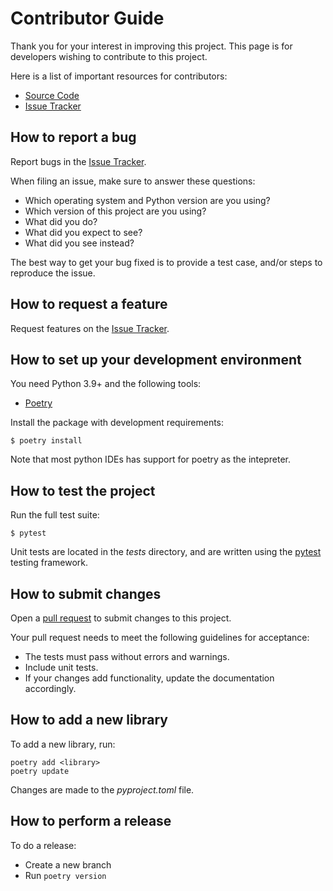 # Contributor Guide

Thank you for your interest in improving this project. This page is
for developers wishing to contribute to this project. 

Here is a list of important resources for contributors:

- [Source Code]
- [Issue Tracker]

[source code]: https://github.com/aidee-health/embody-protocol-codec
[issue tracker]: https://github.com/aidee-health/embody-protocol-codec/issues

## How to report a bug

Report bugs in the [Issue Tracker].

When filing an issue, make sure to answer these questions:

- Which operating system and Python version are you using?
- Which version of this project are you using?
- What did you do?
- What did you expect to see?
- What did you see instead?

The best way to get your bug fixed is to provide a test case,
and/or steps to reproduce the issue.

## How to request a feature

Request features on the [Issue Tracker].

## How to set up your development environment

You need Python 3.9+ and the following tools:

- [Poetry]

Install the package with development requirements:

```console
$ poetry install
```

Note that most python IDEs has support for poetry as the intepreter. 

[poetry]: https://python-poetry.org/

## How to test the project

Run the full test suite:

```console
$ pytest
```

Unit tests are located in the _tests_ directory,
and are written using the [pytest] testing framework.

[pytest]: https://pytest.readthedocs.io/

## How to submit changes

Open a [pull request] to submit changes to this project.

Your pull request needs to meet the following guidelines for acceptance:

- The tests must pass without errors and warnings.
- Include unit tests.
- If your changes add functionality, update the documentation accordingly.

[pull request]: https://github.com/aidee-health/embody-protocol-codec/pulls

## How to add a new library

To add a new library, run:

```
poetry add <library>
poetry update
```

Changes are made to the _pyproject.toml_ file. 

## How to perform a release

To do a release:

- Create a new branch
- Run `poetry version`